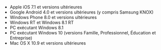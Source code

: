 
  - Apple iOS 7.1 et versions ultérieures
  - Google Android 4.0 et versions ultérieures (y compris Samsung KNOX)
  - Windows Phone 8.0 et versions ultérieures
  - Windows RT et Windows 8.1 RT
  - PC exécutant Windows 8.1
  - PC exécutant Windows 10 (versions Famille, Professionnel, Éducation et Entreprise)
  - Mac OS X 10.9 et versions ultérieures


<!--HONumber=Jun16_HO1-->



